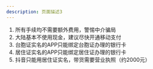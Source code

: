 ```yaml
---
description: 页面描述3
---
```

1. 所有手续均不需要额外费用，警惕中介骗局
2. 大陆基本不使用现金，建议尽快开通移动支付
3. 台胞证实名的APP只能绑定台胞证办理的银行卡
4. 居住证实名的APP只能绑定居住证办理的银行卡
5. 抖音只能用居住证实名，带货需要营业执照（约2000元）